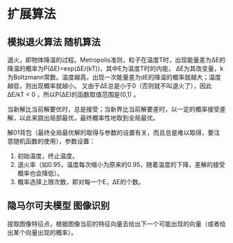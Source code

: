 # 扩展算法
## 模拟退火算法 随机算法
退火，即物体降温的过程。Metropolis准则，粒子在温度T时，出现能量差为ΔE的降温的概率为P(ΔE)=exp(ΔE/(kT))，其中E为温度T时的内能，
ΔE为其改变量，k为Boltzmann常数。温度越高，出现一次能量差为dE的降温的概率就越大；温度越低，则出现概率就越小。
又由于ΔE总是小于0（否则就不叫退火了），因此ΔE/kT < 0 ，所以P(ΔE)的函数取值范围是(0,1) 。

当新解比当前解要优时，总是接受；当新界比当前解要差时，以一定的概率接受差解，以此来跳出局部最优，最终概率性地取到全局最优。

解01背包（最终全局最优解的取得与参数的设置有关，而且总是难以取得，要注意随机函数的使用），参数设置：
1. 初始温度，终止温度。
2. 退火率（如0.95，温度每次缩小为原来的0.95，随着温度的下降，差解的接受概率也会降低）。
3. 概率选择上限次数，即对每一个E，ΔE的个数。
## 隐马尔可夫模型 图像识别
提取图像特征点，根据图像当前的特征向量去给出下一个可能出现的向量（或者给出某个向量出现的概率）。